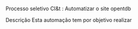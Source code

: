 Processo seletivo CI&t : Automatizar o site opentdb 


Descrição
Esta automação tem por objetivo realizar 



